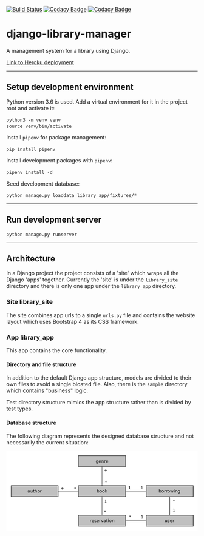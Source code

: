[![Build Status](https://travis-ci.org/V-Kopio/django-library-manager.svg?branch=master)](https://travis-ci.org/V-Kopio/django-library-manager)
[![Codacy Badge](https://api.codacy.com/project/badge/Grade/2b80eb20505b4c97bc7601794a2e127b)](https://www.codacy.com/app/V-Kopio/django-library-manager?utm_source=github.com&amp;utm_medium=referral&amp;utm_content=V-Kopio/django-library-manager&amp;utm_campaign=Badge_Grade)
[![Codacy Badge](https://api.codacy.com/project/badge/Coverage/2b80eb20505b4c97bc7601794a2e127b)](https://www.codacy.com/app/V-Kopio/django-library-manager?utm_source=github.com&utm_medium=referral&utm_content=V-Kopio/django-library-manager&utm_campaign=Badge_Coverage)

# django-library-manager
A management system for a library using Django.

[Link to Heroku deployment](https://pure-brook-47110.herokuapp.com/)


--------------------------------


## Setup development environment
Python version 3.6 is used. Add a virtual environment for it in the project root and activate it:

    python3 -m venv venv
    source venv/bin/activate

Install `pipenv` for package management:

    pip install pipenv

Install development packages with `pipenv`:

    pipenv install -d

Seed development database:

    python manage.py loaddata library_app/fixtures/*

--------------------------------


## Run development server

    python manage.py runserver


--------------------------------


## Architecture
In a Django project the project consists of a 'site' which wraps all the Django 'apps' together. Currently the 'site' 
is under the `library_site` directory and there is only one app under the `library_app` directory.

### Site library_site
The site combines app urls to a single `urls.py` file and contains the website layout which uses Bootstrap 4 as its
CSS framework.

### App library_app
This app contains the core functionality. 

#### Directory and file structure
In addition to the default Django app structure, models are divided to their own files to avoid a single bloated file. 
Also, there is the `sample` directory which contains "business" logic.

Test directory structure mimics the app structure rather than is divided by test types.

#### Database structure
The following diagram represents the designed database structure and not necessarily the current situation:

![Database diagram](doc/database_diagram.png)
